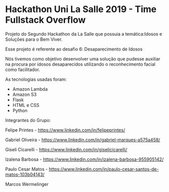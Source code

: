 # Hackathon Uni La Salle 2019 - Time Fullstack Overflow
Projeto do Segundo Hackathon da La Salle que possuia a temática:Idosos e Soluções para o Bem Viver.

Esse projeto é referente ao desafio 6: Desaparecimento de Idosos

Nós tivemos como objetivo desenvolver uma solução que pudesse auxiliar na procura por idosos desaparecidos 
utilizando o reconhecimento facial como facilitador.

As tecnologias usadas foram:
- Amazon Lambda 
- Amazon S3
- Flask
- HTML e CSS
- Python

Integrantes do Grupo:

Felipe Printes - https://www.linkedin.com/in/felipeprintes/  

Gabriel Oliveira - https://www.linkedin.com/in/gabriel-marques-a575a458/  

Giseli Cicarelli - https://www.linkedin.com/in/giselicicarelli/  

Izalena Barbosa - https://www.linkedin.com/in/izalena-barbosa-955905142/  

Paulo Cesar Matos - https://www.linkedin.com/in/paulo-cesar-santos-de-matos-103b04143/  

Marcos Wermelinger  

